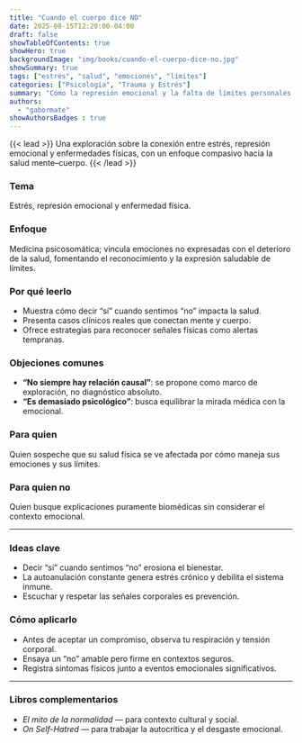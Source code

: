 ```yaml
---
title: "Cuando el cuerpo dice NO"
date: 2025-08-15T12:20:00-04:00
draft: false
showTableOfContents: true
showHero: true
backgroundImage: "img/books/cuando-el-cuerpo-dice-no.jpg"
showSummary: true
tags: ["estrés", "salud", "emociones", "límites"]
categories: ["Psicología", "Trauma y Estrés"]
summary: "Cómo la represión emocional y la falta de límites personales pueden afectar la salud física."
authors:
  - "gabormate"
showAuthorsBadges : true
---
```


{{< lead >}}
Una exploración sobre la conexión entre estrés, represión emocional y enfermedades físicas, con un enfoque compasivo hacia la salud mente–cuerpo.
{{< /lead >}}

### Tema
Estrés, represión emocional y enfermedad física.

### Enfoque
Medicina psicosomática; vincula emociones no expresadas con el deterioro de la salud, fomentando el reconocimiento y la expresión saludable de límites.

### Por qué leerlo
* Muestra cómo decir “sí” cuando sentimos “no” impacta la salud.
* Presenta casos clínicos reales que conectan mente y cuerpo.
* Ofrece estrategias para reconocer señales físicas como alertas tempranas.

### Objeciones comunes
- **“No siempre hay relación causal”**: se propone como marco de exploración, no diagnóstico absoluto.
- **“Es demasiado psicológico”**: busca equilibrar la mirada médica con la emocional.

### Para quien
Quien sospeche que su salud física se ve afectada por cómo maneja sus emociones y sus límites.

### Para quien no
Quien busque explicaciones puramente biomédicas sin considerar el contexto emocional.

---

### Ideas clave
- Decir “sí” cuando sentimos “no” erosiona el bienestar.
- La autoanulación constante genera estrés crónico y debilita el sistema inmune.
- Escuchar y respetar las señales corporales es prevención.

### Cómo aplicarlo
- Antes de aceptar un compromiso, observa tu respiración y tensión corporal.
- Ensaya un “no” amable pero firme en contextos seguros.
- Registra síntomas físicos junto a eventos emocionales significativos.

---

### Libros complementarios
- *El mito de la normalidad* — para contexto cultural y social.
- *On Self-Hatred* — para trabajar la autocrítica y el desgaste emocional.
